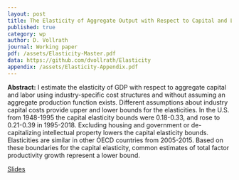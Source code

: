 ```yaml
---
layout: post
title: The Elasticity of Aggregate Output with Respect to Capital and Labor
published: true
category: wp
author: D. Vollrath
journal: Working paper
pdf: /assets/Elasticity-Master.pdf
data: https://github.com/dvollrath/Elasticity
appendix: /assets/Elasticity-Appendix.pdf
---
```


**Abstract:** I estimate the elasticity of GDP with respect to aggregate capital and labor using industry-specific cost structures and without assuming an aggregate production function exists. Different assumptions about industry capital costs provide upper and lower bounds for the elasticities. In the U.S. from 1948-1995 the capital elasticity bounds were 0.18-0.33, and rose to 0.21-0.39 in 1995-2018. Excluding housing and government or de-capitalizing intellectual property lowers the capital elasticity bounds. Elasticities are similar in other OECD countries from 2005-2015. Based on these boundaries for the capital elasticity, common estimates of total factor productivity growth represent a lower bound. 

[Slides](/assets/Elasticity_Slides.pdf)
